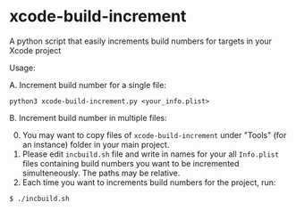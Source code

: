 # xcode-build-increment

A python script that easily increments build numbers for targets in your Xcode project

Usage:

A. Increment build number for a single file:

`python3 xcode-build-increment.py <your_info.plist>`

B. Increment build number in multiple files:

0. You may want to copy files of `xcode-build-increment` under "Tools" (for an instance) folder in your main project.
1. Please edit `incbuild.sh` file and write in names for your all `Info.plist` files containing build numbers you want to be incremented simulteneously. The paths may be relative.
2. Each time you want to increments build numbers for the project, run:

`$ ./incbuild.sh`





